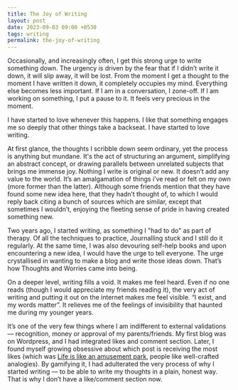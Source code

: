 ```yaml
---
title: The Joy of Writing
layout: post
date: 2023-09-03 09:00 +0530
tags: writing
permalink: the-joy-of-writing
---
```


Occasionally, and increasingly often, I get this strong urge to write something down. The urgency is driven by the fear that if I didn’t write it down, it will slip away, it will be lost. From the moment I get a thought to the moment I have written it down, it completely occupies my mind. Everything else becomes less important. If I am in a conversation, I zone-off. If I am working on something, I put a pause to it. It feels very precious in the moment. 

I have started to love whenever this happens. I like that something engages me so deeply that other things take a backseat. I have started to love writing. 

At first glance, the thoughts I scribble down seem ordinary, yet the process is anything but mundane. It's the act of structuring an argument, simplifying an abstract concept, or drawing parallels between unrelated subjects that brings me immense joy. Nothing I write is original or new. It doesn’t add any value to the world. It’s an amalgamation of things i’ve read or felt on my own (more former than the latter). Although some friends mention that they have found some new idea here, that they hadn’t thought of, to which I would reply back citing a bunch of sources which are similar, except that sometimes I wouldn’t, enjoying the fleeting sense of pride in having created something new. 

Two years ago, I started writing, as something I "had to do" as part of therapy. Of all the techniques to practice, Journalling stuck and I still do it regularly. At the same time, I was also devouring self-help books and upon encountering a new idea, I would have the urge to tell everyone. The urge crystallised in wanting to make a blog and write those ideas down. That’s how Thoughts and Worries came into being.

On a deeper level, writing fills a void. It makes me feel heard. Even if no one reads (though I would appreciate my friends reading it), the very act of writing and putting it out on the internet makes me feel visible. “I exist, and my words matter”. It relieves me of the feelings of invisibility that haunted me during my younger years.

It’s one of the very few things where I am indifferent to external validations — recognition, money or approval of my parents/friends. My first blog was on Wordpress, and I had integrated likes and comment section. Later, I found myself growing obsessive about which post is receiving the most likes (which was [Life is like an amusement park](/life-is-like-an-amusement-park), people like well-crafted analogies). By gamifying it, I had adulterated the very process of why I started writing — to be able to write my thoughts in a plain, honest way. That is why I don’t have a like/comment section now. 